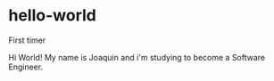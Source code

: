 # hello-world
First timer

Hi World!
My name is Joaquin and i'm studying to become a Software Engineer.
